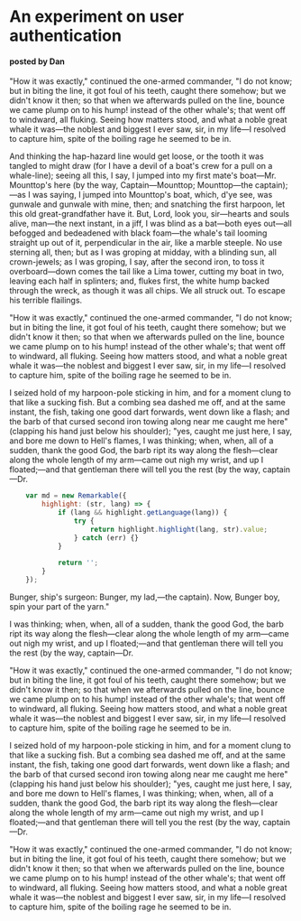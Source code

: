 # An experiment on user authentication
#### posted by Dan

"How it was exactly," continued the one-armed commander, "I do not know; but in biting the line, it got foul of his teeth,
caught there somehow; but we didn't know it
then; so that when we afterwards pulled on the line, bounce we came plump on to his hump!
instead of the other whale's; that went off to windward, all fluking. Seeing how matters stood,
and what a noble great whale it was—the noblest and biggest I ever saw, sir, in my life—I
resolved to capture him, spite of the boiling rage he seemed to be in.

And thinking the hap-hazard line would get loose, or the tooth it was tangled to might
draw (for I have a devil of a boat's crew for a pull on a whale-line); seeing all this, I say,
I jumped into my first mate's boat—Mr. Mounttop's here (by the way, Captain—Mounttop; Mounttop—the captain);—as I was saying,
I jumped into Mounttop's boat, which, d'ye see, was gunwale and gunwale with mine, then; and snatching the first harpoon,
let this old great-grandfather have it. But, Lord, look you, sir—hearts and souls alive, man—the next instant, in a jiff,
I was blind as a bat—both eyes out—all befogged and bedeadened with black foam—the whale's tail looming straight up out of it,
perpendicular in the air, like a marble steeple. No use sterning all, then; but as I was groping at midday, with a blinding sun,
all crown-jewels; as I was groping, I say, after the second iron, to toss it overboard—down comes the tail like a Lima tower,
cutting my boat in two, leaving each half in splinters; and, flukes first, the white hump backed through the wreck, as though
it was all chips. We all struck out. To escape his terrible flailings.

"How it was exactly," continued the one-armed commander, "I do not know; but in biting the line, it got foul of his teeth,
caught there somehow; but we didn't know it
then; so that when we afterwards pulled on the line, bounce we came plump on to his hump!
instead of the other whale's; that went off to windward, all fluking. Seeing how matters stood,
and what a noble great whale it was—the noblest and biggest I ever saw, sir, in my life—I
resolved to capture him, spite of the boiling rage he seemed to be in.

I seized hold of my harpoon-pole sticking in him, and for a moment clung to
that like a sucking fish. But a combing sea dashed me off, and at the same instant,
the fish, taking one good dart forwards, went down like a flash; and
the barb of that cursed second iron towing along near me caught me here" (clapping his hand just below his shoulder);
"yes, caught me just here, I say, and bore me down to Hell's flames, I was thinking; when, when, all of
a sudden, thank the good God, the barb ript its way along the flesh—clear along the whole length of
my arm—came out nigh my wrist, and up I floated;—and that gentleman there will tell you the rest (by the way, captain—Dr.

``` js
    var md = new Remarkable({
        highlight: (str, lang) => {
            if (lang && highlight.getLanguage(lang)) {
                try {
                    return highlight.highlight(lang, str).value;
                } catch (err) {}
            }
    
            return '';
        }
    });
```

Bunger, ship's surgeon: Bunger, my lad,—the captain). Now, Bunger boy, spin your part of the yarn."

I was thinking; when, when, all of
a sudden, thank the good God, the barb ript its way along the flesh—clear along the whole length of
my arm—came out nigh my wrist, and up I floated;—and that gentleman there will tell you the rest (by the way, captain—Dr.

"How it was exactly," continued the one-armed commander, "I do not know; but in biting the line, it got foul of his teeth,
caught there somehow; but we didn't know it
then; so that when we afterwards pulled on the line, bounce we came plump on to his hump!
instead of the other whale's; that went off to windward, all fluking. Seeing how matters stood,
and what a noble great whale it was—the noblest and biggest I ever saw, sir, in my life—I
resolved to capture him, spite of the boiling rage he seemed to be in.

I seized hold of my harpoon-pole sticking in him, and for a moment clung to
that like a sucking fish. But a combing sea dashed me off, and at the same instant,
the fish, taking one good dart forwards, went down like a flash; and
the barb of that cursed second iron towing along near me caught me here" (clapping his hand just below his shoulder);
"yes, caught me just here, I say, and bore me down to Hell's flames, I was thinking; when, when, all of
a sudden, thank the good God, the barb ript its way along the flesh—clear along the whole length of
my arm—came out nigh my wrist, and up I floated;—and that gentleman there will tell you the rest (by the way, captain—Dr.

"How it was exactly," continued the one-armed commander, "I do not know; but in biting the line, it got foul of his teeth,
caught there somehow; but we didn't know it
then; so that when we afterwards pulled on the line, bounce we came plump on to his hump!
instead of the other whale's; that went off to windward, all fluking. Seeing how matters stood,
and what a noble great whale it was—the noblest and biggest I ever saw, sir, in my life—I
resolved to capture him, spite of the boiling rage he seemed to be in.
